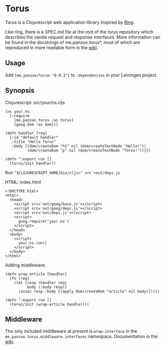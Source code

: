 # Torus

Torus is a Clojurescript web application library inspired by
[Ring](https://github.com/mmcgrana/ring).

Like ring, there is a SPEC.md file at the root of the torus repository which
describes the vanilla request and response interfaces. More information can be
found in the docstrings of me.panzoo.torus\*, most of which are reproduced in
more readable form in the
[wiki](https://github.com/jedahu/torus/wiki/Torus-documentation).


## Usage

Add `[me.panzoo/torus "0.0.3"]` to `:dependencies` in your Leiningen project.


## Synopsis

Clojurescript: src/your/ns.cljs

    (ns your.ns
      (:require
        [me.panzoo.torus :as torus]
        [goog.dom :as dom]))
    
    (defn handler [req]
      {:id "default handler"
       :title "Hello Torus"
       :body [(dom/createDom "h1" nil (dom/createTextNode "Hello!"))
              (dom/createDom "p" nil (dom/createTextNode "Torus!"))]})
    
    (defn ^:export run []
      (torus/init handler))

Run `"$CLOJURESCRIPT_HOME/bin/cljsc" src >out/deps.js`

HTML: index.html

    <!DOCTYPE html>
    <html>
      <head>
        <script src='out/goog/base.js'></script>
        <script src='out/goog/deps.js'></script>
        <script src='out/deps.js'></script>
        <script>
          goog.require('your.ns')
        </script>
      </head>
      <body>
        <script>
          your.ns.run()
        </script>
      </body>
    </html>

Adding middleware:

    (defn wrap-article [handler]
      (fn [req]
        (let [resp (handler req)
              body (:body resp)]
          (assoc resp :body [(apply dom/createDom "article" nil body)]))))
    
    (defn ^:export run []
      (torus/init (wrap-article handler)))


## Middleware

The only included middleware at present is `wrap-interface` in the
`me.panzoo.torus.middleware.interfaces` namespace. Documentation in the
[wiki](https://github.com/jedahu/torus/wiki/Torus-documentation#wiki-middleware.interfaces).
